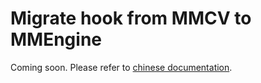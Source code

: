 # Migrate hook from MMCV to MMEngine

Coming soon. Please refer to [chinese documentation](../../zh_cn/migration/hook.md).
